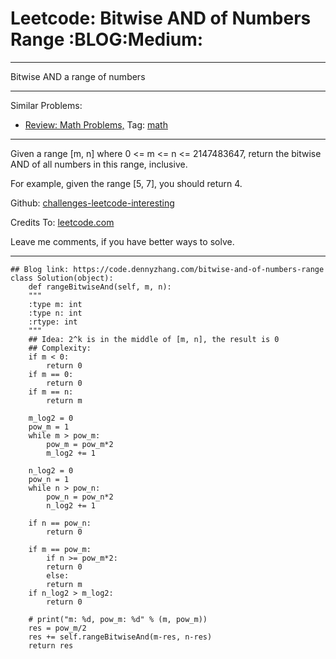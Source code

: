 
# Leetcode: Bitwise AND of Numbers Range     :BLOG:Medium:

---

Bitwise AND a range of numbers  

---

Similar Problems:  

-   [Review: Math Problems,](https://code.dennyzhang.com/review-math) Tag: [math](https://code.dennyzhang.com/tag/math)

---

Given a range [m, n] where 0 <= m <= n <= 2147483647, return the bitwise AND of all numbers in this range, inclusive.  

For example, given the range [5, 7], you should return 4.  

Github: [challenges-leetcode-interesting](https://github.com/DennyZhang/challenges-leetcode-interesting/tree/master/problems/bitwise-and-of-numbers-range)  

Credits To: [leetcode.com](https://leetcode.com/problems/bitwise-and-of-numbers-range/description/)  

Leave me comments, if you have better ways to solve.  

---

    ## Blog link: https://code.dennyzhang.com/bitwise-and-of-numbers-range
    class Solution(object):
        def rangeBitwiseAnd(self, m, n):
    	"""
    	:type m: int
    	:type n: int
    	:rtype: int
    	"""
    	## Idea: 2^k is in the middle of [m, n], the result is 0
    	## Complexity:
    	if m < 0:
    	    return 0
    	if m == 0:
    	    return 0
    	if m == n:
    	    return m
    
    	m_log2 = 0
    	pow_m = 1
    	while m > pow_m:
    	    pow_m = pow_m*2
    	    m_log2 += 1
    
    	n_log2 = 0
    	pow_n = 1
    	while n > pow_n:
    	    pow_n = pow_n*2
    	    n_log2 += 1
    
    	if n == pow_n:
    	    return 0
    
    	if m == pow_m:
    	    if n >= pow_m*2:
    		return 0
    	    else:
    		return m
    	if n_log2 > m_log2:
    	    return 0
    
    	# print("m: %d, pow_m: %d" % (m, pow_m))
    	res = pow_m/2
    	res += self.rangeBitwiseAnd(m-res, n-res)
    	return res

